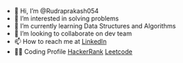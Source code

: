 - 👋 Hi, I’m @Rudraprakash054
- 👀 I’m interested in solving problems
- 🌱 I’m currently learning Data Structures and Algorithms
- 💞️ I’m looking to collaborate on dev team
- 📫 How to reach me at [LinkedIn](https://www.linkedin.com/in/rudra-prakash-edamalapaati/)
- 👨‍💻 Coding Profile [HackerRank](https://www.hackerrank.com/edamalapatirudr1)  [Leetcode](https://leetcode.com/Rudraprakash054/)

<!---
Rudraprakash054/Rudraprakash054 is a ✨ special ✨ repository because its `README.md` (this file) appears on your GitHub profile.
You can click the Preview link to take a look at your changes.
--->
